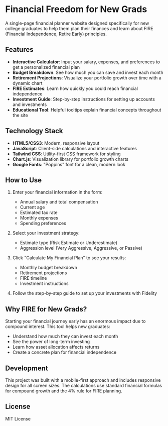 # Financial Freedom for New Grads

A single-page financial planner website designed specifically for new college graduates to help them plan their finances and learn about FIRE (Financial Independence, Retire Early) principles.

## Features

- **Interactive Calculator**: Input your salary, expenses, and preferences to get a personalized financial plan
- **Budget Breakdown**: See how much you can save and invest each month
- **Retirement Projections**: Visualize your portfolio growth over time with a dynamic chart
- **FIRE Estimates**: Learn how quickly you could reach financial independence
- **Investment Guide**: Step-by-step instructions for setting up accounts and investments
- **Educational Tool**: Helpful tooltips explain financial concepts throughout the site

## Technology Stack

- **HTML5/CSS3**: Modern, responsive layout
- **JavaScript**: Client-side calculations and interactive features
- **Tailwind CSS**: Utility-first CSS framework for styling
- **Chart.js**: Visualization library for portfolio growth charts
- **Google Fonts**: "Poppins" font for a clean, modern look

## How to Use

1. Enter your financial information in the form:
   - Annual salary and total compensation
   - Current age
   - Estimated tax rate
   - Monthly expenses
   - Spending preferences

2. Select your investment strategy:
   - Estimate type (Risk Estimate or Underestimate)
   - Aggression level (Very Aggressive, Aggressive, or Passive)

3. Click "Calculate My Financial Plan" to see your results:
   - Monthly budget breakdown
   - Retirement projections
   - FIRE timeline
   - Investment instructions

4. Follow the step-by-step guide to set up your investments with Fidelity

## Why FIRE for New Grads?

Starting your financial journey early has an enormous impact due to compound interest. This tool helps new graduates:

- Understand how much they can invest each month
- See the power of long-term investing
- Learn how asset allocation affects returns
- Create a concrete plan for financial independence

## Development

This project was built with a mobile-first approach and includes responsive design for all screen sizes. The calculations use standard financial formulas for compound growth and the 4% rule for FIRE planning.

## License

MIT License 
